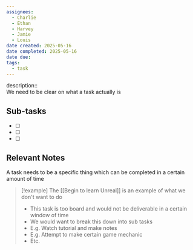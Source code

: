 ```yaml
---
assignees:
  - Charlie
  - Ethan
  - Harvey
  - Jamie
  - Louis
date created: 2025-05-16
date completed: 2025-05-16
date due: 
tags:
  - task
---
```


description::<br>We need to be clear on what a task actually is

## Sub-tasks

 - [ ] 
 - [ ] 
 - [ ] 

## Relevant Notes

A task needs to be a specific thing which can be completed in a certain amount of time

 > [!example]
 > The [[Begin to learn Unreal]] is an example of what we don't want to do
 >  - This task is too board and would not be deliverable in a certain window of time
 >  - We would want to break this down into sub tasks
 > 	 - E.g. Watch tutorial and make notes
 > 	 - E.g. Attempt to make certain game mechanic
 > 	 - Etc.